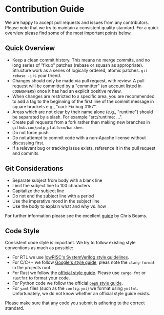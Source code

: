 # Contribution Guide

We are happy to accept pull requests and issues from any contributors. Please
note that we try to maintain a consistent quality standard. For a quick overview
please find some of the most important points below.

## Quick Overview

* Keep a clean commit history. This means no merge commits, and no long series of "fixup" patches
  (rebase or squash as appropriate). Structure work as a series of logically ordered, atomic
  patches. `git rebase -i` is your friend.
* Changes should only be made via pull request, with review. A pull request will be committed by a
  "committer" (an account listed in `CODEOWNERS`) once it has had an explicit positive review.
* When changes are restricted to a specific area, you are recommended to add a tag to the
  beginning of the first line of the commit message in square brackets e.g., "uart: Fix bug #157".
* Areas which are not clear by their name alone (e.g., "runtime") should be separated by a slash.
  For example "src/runtime: ...".
* Create pull requests from a fork rather than making new branches in
  `github.com/pulp_platform/banshee`.
* Do not force push.
* Do not attempt to commit code with a non-Apache license without discussing first.
* If a relevant bug or tracking issue exists, reference it in the pull request and commits.

## Git Considerations

* Separate subject from body with a blank line
* Limit the subject line to 100 characters
* Capitalize the subject line
* Do not end the subject line with a period
* Use the imperative mood in the subject line
* Use the body to explain what and why vs. how

For further information please see the excellent
[guide](https://chris.beams.io/posts/git-commit/) by Chris Beams.

## Code Style

Consistent code style is important. We try to follow existing style conventions
as much as possible:

* For RTL we use [lowRISC's SystemVerilog style
  guidelines](https://github.com/lowRISC/style-guides/blob/master/VerilogCodingStyle.md).
* For C/C++ we follow [Google's style guide](https://google.github.io/styleguide/cppguide.html),
  pleas note the `clang-format` in the projects root.
* For Rust we follow the
  [official style guide](https://doc.rust-lang.org/beta/style-guide/index.html). Please use
  `cargo fmt` or `rustfmt` to format your code.
* For Python code we follow the official
  [`pep8` style guide](https://www.python.org/dev/peps/pep-0008/).
* For `yaml` files (such as the `config.yml`) we format using `ymlfmt`. Unfortunately, we do not
  know whether an official style guide exists.

Please make sure that any code you submit is adhering to the correct standard.
